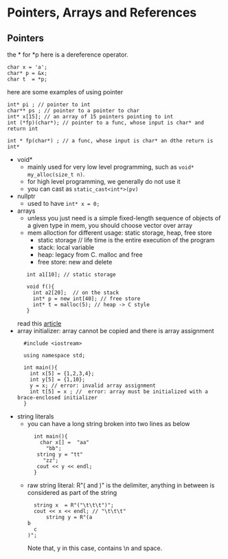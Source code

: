 # Pointers, Arrays and References

## Pointers
the * for *p here is a dereference operator.
```
char x = 'a';
char* p = &x;
char t  = *p;
```
here are some examples of using pointer
```
int* pi ; // pointer to int
char** ps ; // pointer to a pointer to char
int* x[15]; // an array of 15 pointers pointing to int
int (*fp)(char*); // pointer to a func, whose input is char* and return int

int * fp(char*) ; // a func, whose input is char* an dthe return is int*

```
* void*
  * mainly used for very low level programming, such as `void* my_alloc(size_t n)`.
  * for high level programming, we generally do not use it
  * you can cast as `static_cast<int*>(pv)`
* nullptr
  * used to have `int* x = 0;`
* arrays
  * unless you just need is a simple fixed-length sequence of objects of a given type in mem, you should choose vector over array
  * mem alloction for different usage: static storage, heap, free store
    * static storage // life time is the entire execution of the program
    * stack: local variable
    * heap: legacy from C. malloc and free
    * free store: new and delete
  ```
     int a1[10]; // static storage
     
     void f(){
       int a2[20];  // on the stack 
       int* p = new int[40]; // free store
       int* t = malloc(5); // heap -> C style
     }
  ```
  read this [article](https://www.moderncplusplus.com/free-store-vs-heap/)
* array initializer: array cannot be copied and there is array assignment
  ```
    #include <iostream>

    using namespace std;

    int main(){
      int x[5] = {1,2,3,4};
      int y[5] = {1,10};
      y = x; // error: invalid array assignment
      int t[5] = x ; //  error: array must be initialized with a brace-enclosed initializer
    } 
  ```
* string literals
  * you can have a long string broken into two lines as below
    ```
      int main(){
        char x[] =  "aa"
          "bb";
       string y = "tt"
         "zz";
       cout << y << endl;
      }
    ```
  * raw string literal:  R"( and )" is the delimiter, anything in between is considered as part of the string
    ```
      string x  = R"("\t\t\t")";
      cout << x << endl; // "\t\t\t"
          string y = R"(a
    b
      c
    )";
    ``` 
    Note that, y in this case, contains \n and space.
